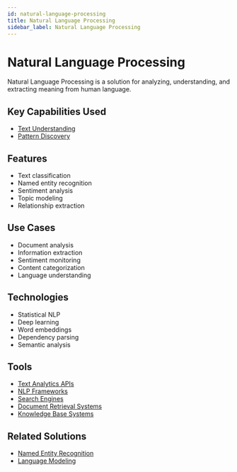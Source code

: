 ```yaml
---
id: natural-language-processing
title: Natural Language Processing
sidebar_label: Natural Language Processing
---
```


# Natural Language Processing

Natural Language Processing is a solution for analyzing, understanding, and extracting meaning from human language.

## Key Capabilities Used

- [Text Understanding](../capabilities/text-understanding)
- [Pattern Discovery](../capabilities/pattern-discovery)

## Features

- Text classification
- Named entity recognition
- Sentiment analysis
- Topic modeling
- Relationship extraction

## Use Cases

- Document analysis
- Information extraction
- Sentiment monitoring
- Content categorization
- Language understanding

## Technologies

- Statistical NLP
- Deep learning
- Word embeddings
- Dependency parsing
- Semantic analysis

## Tools

- [Text Analytics APIs](../05-tools/text-analytics-apis)
- [NLP Frameworks](../05-tools/nlp-frameworks)
- [Search Engines](../05-tools/search-engines)
- [Document Retrieval Systems](../05-tools/document-retrieval-systems)
- [Knowledge Base Systems](../05-tools/knowledge-base-systems)

## Related Solutions

- [Named Entity Recognition](./named-entity-recognition)
- [Language Modeling](./language-modeling)
